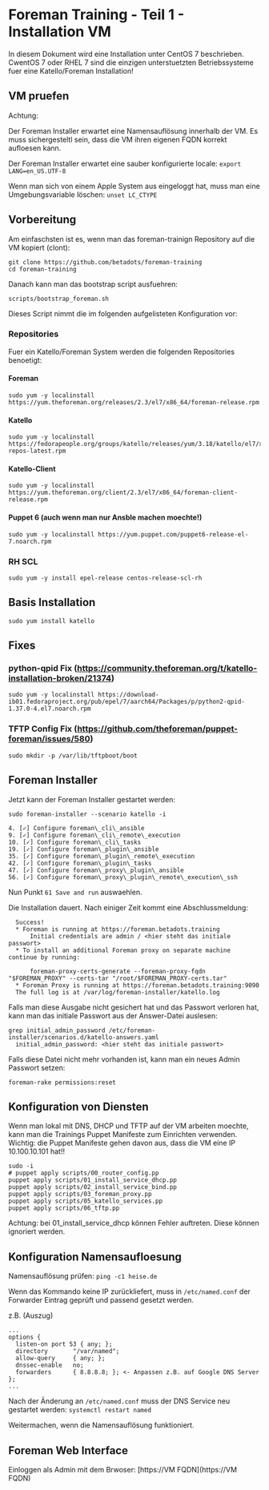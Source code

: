 
# Foreman Training - Teil 1 - Installation VM

In diesem Dokument wird eine Installation unter CentOS 7 beschrieben.
CwentOS 7 oder RHEL 7 sind die einzigen unterstuetzten Betriebssysteme fuer eine Katello/Foreman Installation!

## VM pruefen

Achtung:

Der Foreman Installer erwartet eine Namensauflösung innerhalb der VM.
Es muss sichergesteltl sein, dass die VM ihren eigenen FQDN korrekt aufloesen kann.

Der Foreman Installer erwartet eine sauber konfigurierte locale: `export LANG=en_US.UTF-8`

Wenn man sich von einem Apple System aus eingeloggt hat, muss man eine Umgebungsvariable löschen: `unset LC_CTYPE`

## Vorbereitung

Am einfaschsten ist es, wenn man das foreman-trainign Repository auf die VM kopiert (clont):

    git clone https://github.com/betadots/foreman-training
    cd foreman-training

Danach kann man das bootstrap script ausfuehren:

    scripts/bootstrap_foreman.sh

Dieses Script nimmt die im folgenden aufgelisteten Konfiguration vor:

### Repositories

Fuer ein Katello/Foreman System werden die folgenden Repositories benoetigt:

#### Foreman

    sudo yum -y localinstall https://yum.theforeman.org/releases/2.3/el7/x86_64/foreman-release.rpm

#### Katello

    sudo yum -y localinstall https://fedorapeople.org/groups/katello/releases/yum/3.18/katello/el7/x86_64/katello-repos-latest.rpm

#### Katello-Client

    sudo yum -y localinstall https://yum.theforeman.org/client/2.3/el7/x86_64/foreman-client-release.rpm

#### Puppet 6 (auch wenn man nur Ansble machen moechte!)

    sudo yum -y localinstall https://yum.puppet.com/puppet6-release-el-7.noarch.rpm

### RH SCL

    sudo yum -y install epel-release centos-release-scl-rh

## Basis Installation

    sudo yum install katello

## Fixes

### python-qpid Fix (https://community.theforeman.org/t/katello-installation-broken/21374)

    sudo yum -y localinstall https://download-ib01.fedoraproject.org/pub/epel/7/aarch64/Packages/p/python2-qpid-1.37.0-4.el7.noarch.rpm

### TFTP Config Fix (https://github.com/theforeman/puppet-foreman/issues/580)

    sudo mkdir -p /var/lib/tftpboot/boot
 
## Foreman Installer

Jetzt kann der Foreman Installer gestartet werden:

    sudo foreman-installer --scenario katello -i

    4. [✓] Configure foreman\_cli\_ansible
    9. [✓] Configure foreman\_cli\_remote\_execution
    10. [✓] Configure foreman\_cli\_tasks
    19. [✓] Configure foreman\_plugin\_ansible
    35. [✓] Configure foreman\_plugin\_remote\_execution
    42. [✓] Configure foreman\_plugin\_tasks
    47. [✓] Configure foreman\_proxy\_plugin\_ansible
    56. [✓] Configure foreman\_proxy\_plugin\_remote\_execution\_ssh

Nun Punkt `61 Save and run` auswaehlen.

Die Installation dauert.
Nach einiger Zeit kommt eine Abschlussmeldung:

      Success!
      * Foreman is running at https://foreman.betadots.training
          Initial credentials are admin / <hier steht das initiale passwort>
      * To install an additional Foreman proxy on separate machine continue by running:

          foreman-proxy-certs-generate --foreman-proxy-fqdn "$FOREMAN_PROXY" --certs-tar "/root/$FOREMAN_PROXY-certs.tar"
      * Foreman Proxy is running at https://foreman.betadots.training:9090
      The full log is at /var/log/foreman-installer/katello.log

Falls man diese Ausgabe nicht gesichert hat und das Passwort verloren hat, kann man das initiale Passwort aus der Answer-Datei auslesen:

    grep initial_admin_password /etc/foreman-installer/scenarios.d/katello-answers.yaml
      initial_admin_password: <hier steht das initiale passwort>

Falls diese Datei nicht mehr vorhanden ist, kann man ein neues Admin Passwort setzen:

    foreman-rake permissions:reset

## Konfiguration von Diensten

Wenn man lokal mit DNS, DHCP und TFTP auf der VM arbeiten moechte, kann man die Trainings Puppet Manifeste zum Einrichten verwenden.
Wichtig: die Puppet Manifeste gehen davon aus, dass die VM eine IP 10.100.10.101 hat!!

    sudo -i
    # puppet apply scripts/00_router_config.pp
    puppet apply scripts/01_install_service_dhcp.pp
    puppet apply scripts/02_install_service_bind.pp
    puppet apply scripts/03_foreman_proxy.pp
    puppet apply scripts/05_katello_services.pp
    puppet apply scripts/06_tftp.pp

Achtung: bei 01\_install\_service\_dhcp können Fehler auftreten.
Diese können ignoriert werden.

## Konfiguration Namensaufloesung

Namensauflösung prüfen: `ping -c1 heise.de`

Wenn das Kommando keine IP zurückliefert, muss in `/etc/named.conf` der Forwarder Eintrag geprüft und passend gesetzt werden.

z.B. (Auszug)

    ...
    options {
      listen-on port 53 { any; };
      directory       "/var/named";
      allow-query     { any; };
      dnssec-enable   no;
      forwarders      { 8.8.8.8; }; <- Anpassen z.B. auf Google DNS Server
    };
    ...

Nach der Änderung an `/etc/named.conf` muss der DNS Service neu gestartet werden: `systemctl restart named`

Weitermachen, wenn die Namensauflösung funktioniert.

## Foreman Web Interface

Einloggen als Admin mit dem Brwoser: [https://VM FQDN](https://VM FQDN)

